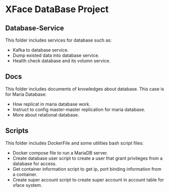 # **XFace DataBase Project**

## **Database-Service**
This folder includes services for database such as:
- Kafka to database service.
- Dump existed data into database service.
- Health check database and its volumn service.
## **Docs**
This folder includes documents of knowledges about database. This case is for Maria Database:
- How replicat in maria database work.
- Instruct to config master-master replication for maria database.
- More about relational database.
## **Scripts**
This folder includes DockerFile and some utilities bash script files:
- Docker compose file to run a MariaDB server.
- Create database user script to create a user that grant privileges from a database for access.
- Get container information script to get ip, port binding information from a container.
- Create super account script to create super account in account table for xface system.


